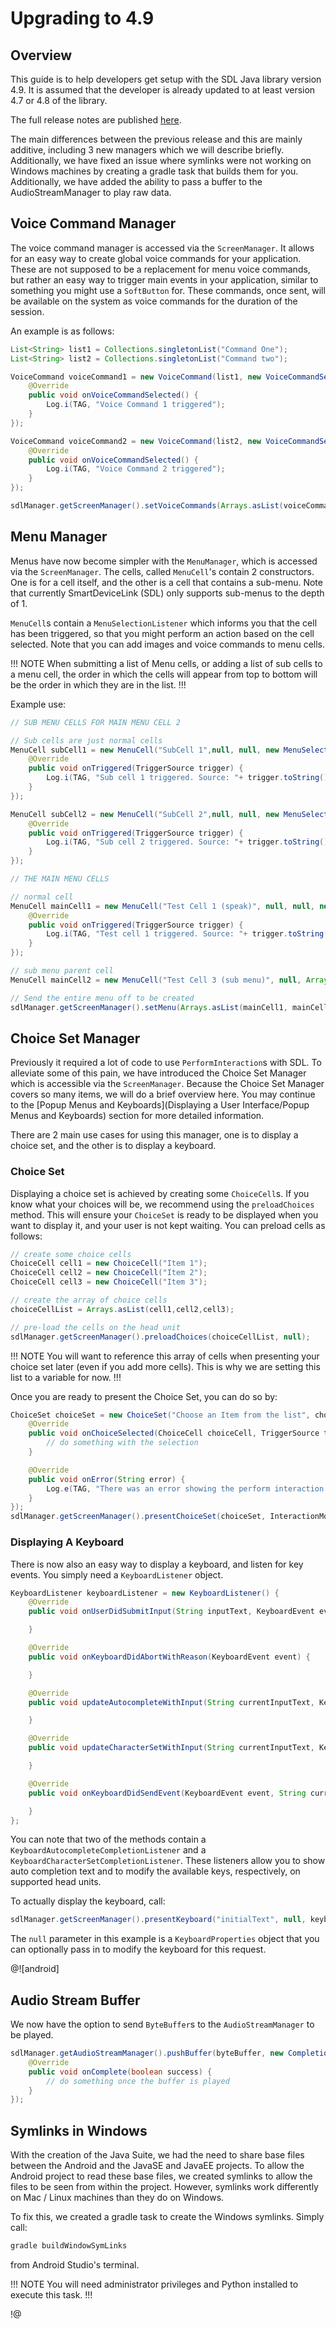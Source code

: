 # Upgrading to 4.9

## Overview

This guide is to help developers get setup with the SDL Java library version 4.9. It is assumed that the developer is already updated to at least version 4.7 or 4.8 of the library.

The full release notes are published [here](https://github.com/smartdevicelink/sdl_java_suite/releases).

The main differences between the previous release and this are mainly additive, including 3 new managers which we will describe briefly. Additionally, we have fixed an issue where symlinks were not working on Windows machines by creating a gradle task that builds them for you. Additionally, we have added the ability to pass a buffer to the AudioStreamManager to play raw data.

## Voice Command Manager

The voice command manager is accessed via the `ScreenManager`. It allows for an easy way to create global voice commands for your application. These are not supposed to be a replacement for menu voice commands, but rather an easy way to trigger main events in your application, similar to something you might use a `SoftButton` for. These commands, once sent, will be available on the system as voice commands for the duration of the session.

An example is as follows:

```java
List<String> list1 = Collections.singletonList("Command One");
List<String> list2 = Collections.singletonList("Command two");

VoiceCommand voiceCommand1 = new VoiceCommand(list1, new VoiceCommandSelectionListener() {
	@Override
	public void onVoiceCommandSelected() {
		Log.i(TAG, "Voice Command 1 triggered");
	}
});

VoiceCommand voiceCommand2 = new VoiceCommand(list2, new VoiceCommandSelectionListener() {
	@Override
	public void onVoiceCommandSelected() {
		Log.i(TAG, "Voice Command 2 triggered");
	}
});

sdlManager.getScreenManager().setVoiceCommands(Arrays.asList(voiceCommand1,voiceCommand2));
```

## Menu Manager

Menus have now become simpler with the `MenuManager`, which is accessed via the `ScreenManager`. The cells, called `MenuCell`'s contain 2 constructors. One is for a cell itself, and the other is a cell that contains a sub-menu. Note that currently SmartDeviceLink (SDL) only supports sub-menus to the depth of 1.

`MenuCell`s contain a `MenuSelectionListener` which informs you that the cell has been triggered, so that you might perform an action based on the cell selected. Note that you can add images and voice commands to menu cells.

!!! NOTE
When submitting a list of Menu cells, or adding a list of sub cells to a menu cell, the order in which the cells will appear from top to bottom will be the order in which they are in the list.
!!!

Example use:

```java
// SUB MENU CELLS FOR MAIN MENU CELL 2

// Sub cells are just normal cells
MenuCell subCell1 = new MenuCell("SubCell 1",null, null, new MenuSelectionListener() {
	@Override
	public void onTriggered(TriggerSource trigger) {
		Log.i(TAG, "Sub cell 1 triggered. Source: "+ trigger.toString());
	}
});

MenuCell subCell2 = new MenuCell("SubCell 2",null, null, new MenuSelectionListener() {
	@Override
	public void onTriggered(TriggerSource trigger) {
		Log.i(TAG, "Sub cell 2 triggered. Source: "+ trigger.toString());
	}
});

// THE MAIN MENU CELLS

// normal cell
MenuCell mainCell1 = new MenuCell("Test Cell 1 (speak)", null, null, new MenuSelectionListener() {
	@Override
	public void onTriggered(TriggerSource trigger) {
		Log.i(TAG, "Test cell 1 triggered. Source: "+ trigger.toString());
	}
});

// sub menu parent cell
MenuCell mainCell2 = new MenuCell("Test Cell 3 (sub menu)", null, Arrays.asList(subCell1,subCell2));

// Send the entire menu off to be created
sdlManager.getScreenManager().setMenu(Arrays.asList(mainCell1, mainCell2));
```

## Choice Set Manager

Previously it required a lot of code to use `PerformInteraction`s with SDL. To alleviate some of this pain, we have introduced the Choice Set Manager which is accessible via the `ScreenManager`. Because the Choice Set Manager covers so many items, we will do a brief overview here. You may continue to the [Popup Menus and Keyboards](Displaying a User Interface/Popup Menus and Keyboards) section for more detailed information.

There are 2 main use cases for using this manager, one is to display a choice set, and the other is to display a keyboard.

### Choice Set

Displaying a choice set is achieved by creating some `ChoiceCell`s. If you know what your choices will be, we recommend using the `preloadChoices` method. This will ensure your `ChoiceSet` is ready to be displayed when you want to display it, and your user is not kept waiting. You can preload cells as follows:

```java
// create some choice cells
ChoiceCell cell1 = new ChoiceCell("Item 1");
ChoiceCell cell2 = new ChoiceCell("Item 2");
ChoiceCell cell3 = new ChoiceCell("Item 3");

// create the array of choice cells
choiceCellList = Arrays.asList(cell1,cell2,cell3);

// pre-load the cells on the head unit
sdlManager.getScreenManager().preloadChoices(choiceCellList, null);
```

!!! NOTE
You will want to reference this array of cells when presenting your choice set later (even if you add more cells). This is why we are setting this list to a variable for now.
!!!

Once you are ready to present the Choice Set, you can do so by:

```java
ChoiceSet choiceSet = new ChoiceSet("Choose an Item from the list", choiceCellList, new ChoiceSetSelectionListener() {
	@Override
	public void onChoiceSelected(ChoiceCell choiceCell, TriggerSource triggerSource, int rowIndex) {
		// do something with the selection
	}

	@Override
	public void onError(String error) {
		Log.e(TAG, "There was an error showing the perform interaction: "+ error);
	}
});
sdlManager.getScreenManager().presentChoiceSet(choiceSet, InteractionMode.MANUAL_ONLY);
```

### Displaying A Keyboard

There is now also an easy way to display a keyboard, and listen for key events. You simply need a `KeyboardListener` object.

```java
KeyboardListener keyboardListener = new KeyboardListener() {
	@Override
	public void onUserDidSubmitInput(String inputText, KeyboardEvent event) {

	}

	@Override
	public void onKeyboardDidAbortWithReason(KeyboardEvent event) {

	}

	@Override
	public void updateAutocompleteWithInput(String currentInputText, KeyboardAutocompleteCompletionListener keyboardAutocompleteCompletionListener) {

	}

	@Override
	public void updateCharacterSetWithInput(String currentInputText, KeyboardCharacterSetCompletionListener keyboardCharacterSetCompletionListener) {

	}

	@Override
	public void onKeyboardDidSendEvent(KeyboardEvent event, String currentInputText) {

	}
};
```

You can note that two of the methods contain a `KeyboardAutocompleteCompletionListener` and a `KeyboardCharacterSetCompletionListener`. These listeners allow you to show auto completion text and to modify the available keys, respectively, on supported head units.

To actually display the keyboard, call:

```java
sdlManager.getScreenManager().presentKeyboard("initialText", null, keyboardListener);
```

The `null` parameter in this example is a `KeyboardProperties` object that you can optionally pass in to modify the keyboard for this request.

@![android]
## Audio Stream Buffer

We now have the option to send `ByteBuffer`s to the `AudioStreamManager` to be played.

```java
sdlManager.getAudioStreamManager().pushBuffer(byteBuffer, new CompletionListener() {
	@Override
	public void onComplete(boolean success) {
		// do something once the buffer is played
	}
});
```

## Symlinks in Windows

With the creation of the Java Suite, we had the need to share base files between the Android and the JavaSE and JavaEE projects. To allow the Android project to read these base files, we created symlinks to allow the files to be seen from within the project. However, symlinks work differently on Mac / Linux machines than they do on Windows.

To fix this, we created a gradle task to create the Windows symlinks. Simply call:

```java
gradle buildWindowSymLinks
```

from Android Studio's terminal.

!!! NOTE
You will need administrator privileges and Python installed to execute this task.
!!!

!@



